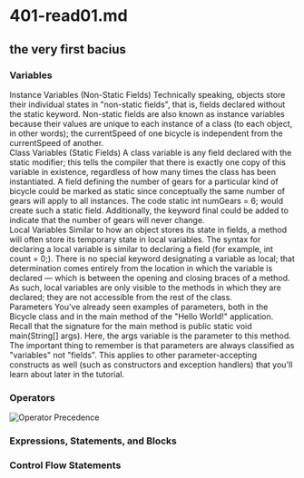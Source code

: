 # 401-read01.md
## **the very first bacius**
### Variables<br />
Instance Variables (Non-Static Fields) Technically speaking, objects store their individual states in "non-static fields", that is, fields declared without the static keyword. Non-static fields are also known as instance variables because their values are unique to each instance of a class (to each object, in other words); the currentSpeed of one bicycle is independent from the currentSpeed of another.<br />
Class Variables (Static Fields) A class variable is any field declared with the static modifier; this tells the compiler that there is exactly one copy of this variable in existence, regardless of how many times the class has been instantiated. A field defining the number of gears for a particular kind of bicycle could be marked as static since conceptually the same number of gears will apply to all instances. The code static int numGears = 6; would create such a static field. Additionally, the keyword final could be added to indicate that the number of gears will never change.<br />
Local Variables Similar to how an object stores its state in fields, a method will often store its temporary state in local variables. The syntax for declaring a local variable is similar to declaring a field (for example, int count = 0;). There is no special keyword designating a variable as local; that determination comes entirely from the location in which the variable is declared — which is between the opening and closing braces of a method. As such, local variables are only visible to the methods in which they are declared; they are not accessible from the rest of the class.<br />
Parameters You've already seen examples of parameters, both in the Bicycle class and in the main method of the "Hello World!" application. Recall that the signature for the main method is public static void main(String[] args). Here, the args variable is the parameter to this method. The important thing to remember is that parameters are always classified as "variables" not "fields". This applies to other parameter-accepting constructs as well (such as constructors and exception handlers) that you'll learn about later in the tutorial.<br />
### Operators<br />

![Operator Precedence](https://www.google.com/url?sa=i&url=https%3A%2F%2Fminigranth.in%2Fcore-java-tutorial%2Foperators-in-java&psig=AOvVaw1IaJegozzrZXUAadTFSfrO&ust=1645693190967000&source=images&cd=vfe&ved=0CAsQjRxqFwoTCMCF-YK7lfYCFQAAAAAdAAAAABAD)
### Expressions, Statements, and Blocks<br />


### Control Flow Statements<br />

